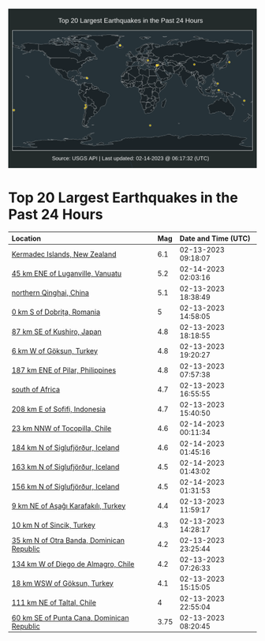 ![Map](./map.png)

# Top 20 Largest Earthquakes in the Past 24 Hours

| Location | Mag | Date and Time (UTC) |
|:---|:---|:---|
| [Kermadec Islands, New Zealand](https://earthquake.usgs.gov/earthquakes/eventpage/us6000jnk5) | 6.1 | 02-13-2023 09:18:07 |
| [45 km ENE of Luganville, Vanuatu](https://earthquake.usgs.gov/earthquakes/eventpage/us6000jnpc) | 5.2 | 02-14-2023 02:03:16 |
| [northern Qinghai, China](https://earthquake.usgs.gov/earthquakes/eventpage/us6000jnm7) | 5.1 | 02-13-2023 18:38:49 |
| [0 km S of Dobrița, Romania](https://earthquake.usgs.gov/earthquakes/eventpage/us6000jnl6) | 5 | 02-13-2023 14:58:05 |
| [87 km SE of Kushiro, Japan](https://earthquake.usgs.gov/earthquakes/eventpage/us6000jnm3) | 4.8 | 02-13-2023 18:18:55 |
| [6 km W of Göksun, Turkey](https://earthquake.usgs.gov/earthquakes/eventpage/us6000jnmc) | 4.8 | 02-13-2023 19:20:27 |
| [187 km ENE of Pilar, Philippines](https://earthquake.usgs.gov/earthquakes/eventpage/us6000jnk1) | 4.8 | 02-13-2023 07:57:38 |
| [south of Africa](https://earthquake.usgs.gov/earthquakes/eventpage/us6000jnly) | 4.7 | 02-13-2023 16:55:55 |
| [208 km E of Sofifi, Indonesia](https://earthquake.usgs.gov/earthquakes/eventpage/us6000jnlm) | 4.7 | 02-13-2023 15:40:50 |
| [23 km NNW of Tocopilla, Chile](https://earthquake.usgs.gov/earthquakes/eventpage/us6000jnny) | 4.6 | 02-14-2023 00:11:34 |
| [184 km N of Siglufjörður, Iceland](https://earthquake.usgs.gov/earthquakes/eventpage/us6000jnpb) | 4.6 | 02-14-2023 01:45:16 |
| [163 km N of Siglufjörður, Iceland](https://earthquake.usgs.gov/earthquakes/eventpage/us6000jnpa) | 4.5 | 02-14-2023 01:43:02 |
| [156 km N of Siglufjörður, Iceland](https://earthquake.usgs.gov/earthquakes/eventpage/us6000jnp9) | 4.5 | 02-14-2023 01:31:53 |
| [9 km NE of Aşağı Karafakılı, Turkey](https://earthquake.usgs.gov/earthquakes/eventpage/us6000jnks) | 4.4 | 02-13-2023 11:59:17 |
| [10 km N of Sincik, Turkey](https://earthquake.usgs.gov/earthquakes/eventpage/us6000jnl4) | 4.3 | 02-13-2023 14:28:17 |
| [35 km N of Otra Banda, Dominican Republic](https://earthquake.usgs.gov/earthquakes/eventpage/us6000jnnp) | 4.2 | 02-13-2023 23:25:44 |
| [134 km W of Diego de Almagro, Chile](https://earthquake.usgs.gov/earthquakes/eventpage/us6000jnjx) | 4.2 | 02-13-2023 07:26:33 |
| [18 km WSW of Göksun, Turkey](https://earthquake.usgs.gov/earthquakes/eventpage/us6000jnlc) | 4.1 | 02-13-2023 15:15:05 |
| [111 km NE of Taltal, Chile](https://earthquake.usgs.gov/earthquakes/eventpage/us6000jnni) | 4 | 02-13-2023 22:55:04 |
| [60 km SE of Punta Cana, Dominican Republic](https://earthquake.usgs.gov/earthquakes/eventpage/pr2023044001) | 3.75 | 02-13-2023 08:20:45 |
